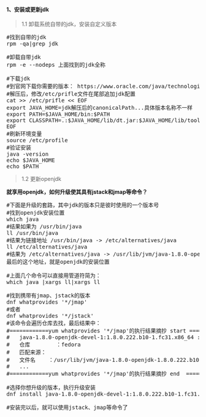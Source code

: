 #### 1、安装或更新jdk
>1.1 卸载系统自带的jdk，安装自定义版本
<pre class="prettyprint lang-s">
#找到自带的jdk 
rpm -qa|grep jdk

#卸载自带jdk
rpm -e --nodeps 上面找到的jdk全称

#下载jdk
#到官网下载你需要的版本： https://www.oracle.com/java/technologies/downloads/
#解压后，修改/etc/prifle文件在尾部追加jdk配置
cat >> /etc/prifle << EOF
export JAVA_HOME=jdk解压后的canonicalPath...具体版本名称不一样
export PATH=$JAVA_HOME/bin:$PATH
export CLASSPATH=.:$JAVA_HOME/lib/dt.jar:$JAVA_HOME/lib/tools.jar
EOF
#刷新环境变量
source /etc/profile
#验证安装
java -version
echo $JAVA_HOME
echo $PATH
</pre>
>1.2 更新openjdk

**就享用openjdk，如何升级使其具有jstack和jmap等命令？**
<pre class="prettyprint lang-s">
#下面是升级的套路，其中jdk的版本只是彼时使用的一个版本号
#找到openjdk安装位置
which java 
#结果如果为 /usr/bin/java
ll /usr/bin/java 
#结果为链接地址 /usr/bin/java -> /etc/alternatives/java
ll /etc/alternatives/java
#结果为 /etc/alternatives/java -> /usr/lib/jvm/java-1.8.0-openjdk-1.8.0.222.b10-1.fc31.x86_64/jre/bin/java
最后的这个地址，就是openjdk的安装位置

#上面几个命令可以直接用管道符简为：
which java |xargs ll|xargs ll

#找到携带有jmap、jstack的版本
dnf whatprovides '*/jmap' 
#或者 
dnf whatprovides '*/jstack'
#该命令会遍历仓库去找，最后结果中：
#============yum whatprovides '*/jmap'的执行结果摘抄 start =============
#	java-1.8.0-openjdk-devel-1:1.8.0.222.b10-1.fc31.x86_64 : OpenJDK Development Environment 8
#	仓库        ：fedora
#	匹配来源：
#	文件名    ：/usr/lib/jvm/java-1.8.0-openjdk-1.8.0.222.b10-1.fc31.x86_64/bin/jmap
#	...
#============yum whatprovides '*/jmap'的执行结果摘抄 end  =============
	
#选择你想升级的版本，执行升级安装
dnf install java-1.8.0-openjdk-devel-1:1.8.0.222.b10-1.fc31.x86_64
	
#安装完以后，就可以使用jstack、jmap等命令了
</pre>